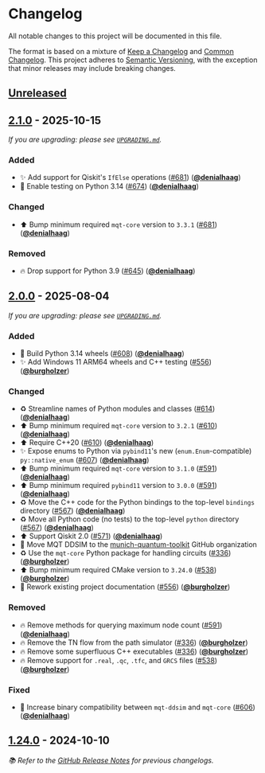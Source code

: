 <!-- Entries in each category are sorted by merge time, with the latest PRs appearing first. -->

# Changelog

All notable changes to this project will be documented in this file.

The format is based on a mixture of [Keep a Changelog] and [Common Changelog].
This project adheres to [Semantic Versioning], with the exception that minor releases may include breaking changes.

## [Unreleased]

## [2.1.0] - 2025-10-15

_If you are upgrading: please see [`UPGRADING.md`](UPGRADING.md#210)._

### Added

- ✨ Add support for Qiskit's `IfElse` operations ([#681]) ([**@denialhaag**])
- 👷 Enable testing on Python 3.14 ([#674]) ([**@denialhaag**])

### Changed

- ⬆️ Bump minimum required `mqt-core` version to `3.3.1` ([#681]) ([**@denialhaag**])

### Removed

- 🔥 Drop support for Python 3.9 ([#645]) ([**@denialhaag**])

## [2.0.0] - 2025-08-04

_If you are upgrading: please see [`UPGRADING.md`](UPGRADING.md#200)._

### Added

- 🐍 Build Python 3.14 wheels ([#608]) ([**@denialhaag**])
- ✨ Add Windows 11 ARM64 wheels and C++ testing ([#556]) ([**@burgholzer**])

### Changed

- ♻️ Streamline names of Python modules and classes ([#614]) ([**@denialhaag**])
- ⬆️ Bump minimum required `mqt-core` version to `3.2.1` ([#610]) ([**@denialhaag**])
- ⬆️ Require C++20 ([#610]) ([**@denialhaag**])
- ✨ Expose enums to Python via `pybind11`'s new (`enum.Enum`-compatible) `py::native_enum` ([#607]) ([**@denialhaag**])
- ⬆️ Bump minimum required `mqt-core` version to `3.1.0` ([#591]) ([**@denialhaag**])
- ⬆️ Bump minimum required `pybind11` version to `3.0.0` ([#591]) ([**@denialhaag**])
- ♻️ Move the C++ code for the Python bindings to the top-level `bindings` directory ([#567]) ([**@denialhaag**])
- ♻️ Move all Python code (no tests) to the top-level `python` directory ([#567]) ([**@denialhaag**])
- ⬆️ Support Qiskit 2.0 ([#571]) ([**@denialhaag**])
- 🚚 Move MQT DDSIM to the [munich-quantum-toolkit] GitHub organization
- ♻️ Use the `mqt-core` Python package for handling circuits ([#336]) ([**@burgholzer**])
- ⬆️ Bump minimum required CMake version to `3.24.0` ([#538]) ([**@burgholzer**])
- 📝 Rework existing project documentation ([#556]) ([**@burgholzer**])

### Removed

- 🔥 Remove methods for querying maximum node count ([#591]) ([**@denialhaag**])
- 🔥 Remove the TN flow from the path simulator ([#336]) ([**@burgholzer**])
- 🔥 Remove some superfluous C++ executables ([#336]) ([**@burgholzer**])
- 🔥 Remove support for `.real`, `.qc`, `.tfc`, and `GRCS` files ([#538]) ([**@burgholzer**])

### Fixed

- 🚸 Increase binary compatibility between `mqt-ddsim` and `mqt-core` ([#606]) ([**@denialhaag**])

## [1.24.0] - 2024-10-10

_📚 Refer to the [GitHub Release Notes] for previous changelogs._

<!-- Version links -->

[unreleased]: https://github.com/munich-quantum-toolkit/ddsim/compare/v2.1.0...HEAD
[2.1.0]: https://github.com/munich-quantum-toolkit/ddsim/releases/tag/v2.1.0
[2.0.0]: https://github.com/munich-quantum-toolkit/ddsim/releases/tag/v2.0.0
[1.24.0]: https://github.com/munich-quantum-toolkit/ddsim/releases/tag/v1.24.0

<!-- PR links -->

[#681]: https://github.com/munich-quantum-toolkit/ddsim/pull/681
[#674]: https://github.com/munich-quantum-toolkit/ddsim/pull/674
[#645]: https://github.com/munich-quantum-toolkit/ddsim/pull/645
[#640]: https://github.com/munich-quantum-toolkit/ddsim/pull/640
[#614]: https://github.com/munich-quantum-toolkit/ddsim/pull/614
[#610]: https://github.com/munich-quantum-toolkit/ddsim/pull/610
[#608]: https://github.com/munich-quantum-toolkit/ddsim/pull/608
[#607]: https://github.com/munich-quantum-toolkit/ddsim/pull/607
[#606]: https://github.com/munich-quantum-toolkit/ddsim/pull/606
[#591]: https://github.com/munich-quantum-toolkit/ddsim/pull/591
[#571]: https://github.com/munich-quantum-toolkit/ddsim/pull/571
[#567]: https://github.com/munich-quantum-toolkit/ddsim/pull/567
[#556]: https://github.com/munich-quantum-toolkit/ddsim/pull/556
[#538]: https://github.com/munich-quantum-toolkit/ddsim/pull/538
[#336]: https://github.com/munich-quantum-toolkit/ddsim/pull/336

<!-- Contributor -->

[**@burgholzer**]: https://github.com/burgholzer
[**@denialhaag**]: https://github.com/denialhaag

<!-- General links -->

[Keep a Changelog]: https://keepachangelog.com/en/1.1.0/
[Common Changelog]: https://common-changelog.org
[Semantic Versioning]: https://semver.org/spec/v2.0.0.html
[GitHub Release Notes]: https://github.com/munich-quantum-toolkit/ddsim/releases
[munich-quantum-toolkit]: https://github.com/munich-quantum-toolkit
